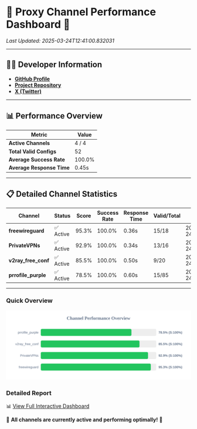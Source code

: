 # 🌟 Proxy Channel Performance Dashboard 🌟

_Last Updated: 2025-03-24T12:41:00.832031_

---

## 👩‍💻 Developer Information

- **[GitHub Profile](https://github.com/4n0nymou3)**  
- **[Project Repository](https://github.com/4n0nymou3/multi-proxy-config-fetcher)**  
- **[X (Twitter)](https://x.com/4n0nymou3)**  

---

## 📊 Performance Overview

| Metric                | Value       |
|-----------------------|-------------|
| **Active Channels**   | 4 / 4       |
| **Total Valid Configs** | 52          |
| **Average Success Rate** | 100.0%      |
| **Average Response Time** | 0.45s       |

---

## 📋 Detailed Channel Statistics

| Channel          | Status     | Score  | Success Rate | Response Time | Valid/Total | Last Success               |
|------------------|------------|--------|--------------|---------------|-------------|----------------------------|
| **freewireguard**  | ✅ Active  | 95.3%  | 100.0% | 0.36s         | 15/18       | 2025-03-24T12:41:00.830147 |
| **PrivateVPNs**  | ✅ Active  | 92.9%  | 100.0% | 0.34s         | 13/16       | 2025-03-24T12:41:00.442708 |
| **v2ray_free_conf**  | ✅ Active  | 85.5%  | 100.0% | 0.50s         | 9/20       | 2025-03-24T12:41:00.070942 |
| **prrofile_purple**  | ✅ Active  | 78.5%  | 100.0% | 0.60s         | 15/85       | 2025-03-24T12:40:59.529896 |

---

### Quick Overview
<div align="center">
  <a href="https://raw.githubusercontent.com/nullluser/NullRepo/refs/heads/main/assets/channel_stats_chart.svg">
    <img src="https://raw.githubusercontent.com/nullluser/NullRepo/refs/heads/main/assets/channel_stats_chart.svg" alt="Source Performance Statistics" width="800">
  </a>
</div>

### Detailed Report
📊 [View Full Interactive Dashboard](https://htmlpreview.github.io/?https://github.com/nullluser/NullRepo/blob/main/assets/performance_report.html)

🎉 **All channels are currently active and performing optimally!** 🎉
